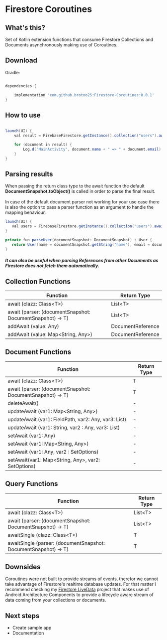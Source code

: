 # Firestore Coroutines

## What's this?

Set of Kotlin extension functions that consume Firestore Collections and Documents asynchronously making use of Coroutines.

## Download

Gradle:

```groovy

dependencies {

    implementation 'com.github.brotoo25:Firestore-Coroutines:0.0.1'
}
```

## How to use

```java

launch(UI) {
    val result = FirebaseFirestore.getInstance().collection("users").await(User::class.java)

    for (document in result) {
        Log.d("MainActivity", document.name + " => " + document.email)
    }
}
```

## Parsing results

 When passing the return class type to the await function the default **DocumentSnapshot.toObject()** is called in order to parse the final result.
 <br><br>
 In case of the default document parser not working for your use case there is also the option to pass a parser function as an argument to handle the mapping behaviour.

 ```java
launch(UI) {
    val users = FirebaseFirestore.getInstance().collection("users").await({parseUser(it)})
}

private fun parseUser(documentSnapshot: DocumentSnapshot) : User {
    return User(name = documentSnapshot.getString("name"), email = documentSnapshot.getString("email"))
}
 ```

##### It can also be useful when parsing References from other Documents as Firestore does not fetch them automatically.

## Collection Functions

Function | Return Type
------------ | -------------
await (clazz: Class\<T>) | List\<T>
await (parser: (documentSnapshot: DocumentSnapshot) -> T) | List\<T>
addAwait (value: Any) | DocumentReference
addAwait (value: Map<String, Any>) | DocumentReference

## Document Functions

Function | Return Type
------------ | -------------
await (clazz: Class\<T>) | T
await (parser: (documentSnapshot: DocumentSnapshot) -> T) | T
deleteAwait() | -
updateAwait (var1: Map<String, Any>) | -
updateAwait (var1: FieldPath, var2: Any, var3: List<Any>) | -
updateAwait (var1: String, var2 : Any, var3: List<Any>) | -
setAwait (var1: Any) | -
setAwait (var1: Map<String, Any>) | -
setAwait (var1: Any, var2 : SetOptions) | -
setAwait(var1: Map<String, Any>, var2: SetOptions) | -

## Query Functions
Function | Return Type
------------ | -------------
await (clazz: Class\<T>) | List\<T>
await (parser: (documentSnapshot: DocumentSnapshot) -> T) | List\<T>
awaitSingle (clazz: Class\<T>) | T
awaitSingle (parser: (documentSnapshot: DocumentSnapshot) -> T) | T


## Downsides

Coroutines were not built to provide streams of events, therefor we cannot take advantage of Firestore's realtime database updates. For that matter I recommend checking my [Firestore LiveData](https://github.com/abraaorl/Firestore-LiveData) project that makes use of Android Architecture Components to provide a lifecycle aware stream of data coming from your collections or documents.
## Next steps

 * Create sample app
 * Documentation
